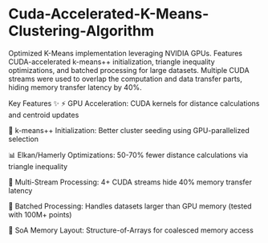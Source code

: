 # Cuda-Accelerated-K-Means-Clustering-Algorithm
Optimized K-Means implementation leveraging NVIDIA GPUs. Features CUDA-accelerated k-means++ initialization, triangle inequality optimizations, and batched processing for large datasets. Multiple CUDA streams were used to overlap the computation and data transfer parts, hiding memory transfer latency by 40%.

Key Features ✨
⚡ GPU Acceleration: CUDA kernels for distance calculations and centroid updates

🎯 k-means++ Initialization: Better cluster seeding using GPU-parallelized selection

📊 Elkan/Hamerly Optimizations: 50-70% fewer distance calculations via triangle inequality

🔁 Multi-Stream Processing: 4+ CUDA streams hide 40% memory transfer latency

🧩 Batched Processing: Handles datasets larger than GPU memory (tested with 100M+ points)

💾 SoA Memory Layout: Structure-of-Arrays for coalesced memory access

